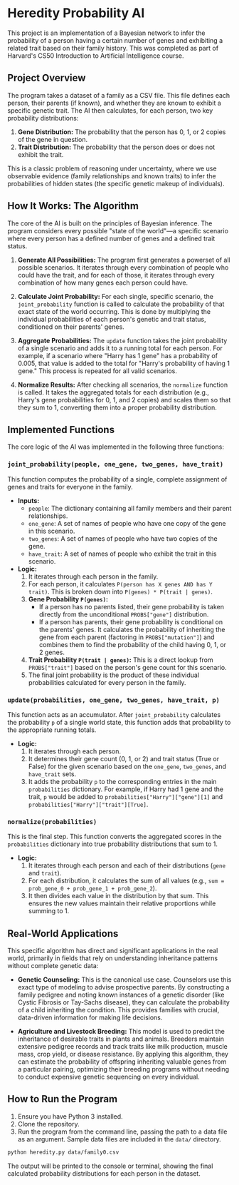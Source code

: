 # Heredity Probability AI

This project is an implementation of a Bayesian network to infer the probability of a person having a certain number of genes and exhibiting a related trait based on their family history. This was completed as part of Harvard's CS50 Introduction to Artificial Intelligence course.

## Project Overview

The program takes a dataset of a family as a CSV file. This file defines each person, their parents (if known), and whether they are known to exhibit a specific genetic trait. The AI then calculates, for each person, two key probability distributions:

1.  **Gene Distribution:** The probability that the person has 0, 1, or 2 copies of the gene in question.
2.  **Trait Distribution:** The probability that the person does or does not exhibit the trait.

This is a classic problem of reasoning under uncertainty, where we use observable evidence (family relationships and known traits) to infer the probabilities of hidden states (the specific genetic makeup of individuals).

## How It Works: The Algorithm

The core of the AI is built on the principles of Bayesian inference. The program considers every possible "state of the world"—a specific scenario where every person has a defined number of genes and a defined trait status.

1.  **Generate All Possibilities:** The program first generates a powerset of all possible scenarios. It iterates through every combination of people who could have the trait, and for each of those, it iterates through every combination of how many genes each person could have.

2.  **Calculate Joint Probability:** For each single, specific scenario, the `joint_probability` function is called to calculate the probability of that exact state of the world occurring. This is done by multiplying the individual probabilities of each person's genetic and trait status, conditioned on their parents' genes.

3.  **Aggregate Probabilities:** The `update` function takes the joint probability of a single scenario and adds it to a running total for each person. For example, if a scenario where "Harry has 1 gene" has a probability of 0.005, that value is added to the total for "Harry's probability of having 1 gene." This process is repeated for all valid scenarios.

4.  **Normalize Results:** After checking all scenarios, the `normalize` function is called. It takes the aggregated totals for each distribution (e.g., Harry's gene probabilities for 0, 1, and 2 copies) and scales them so that they sum to 1, converting them into a proper probability distribution.

## Implemented Functions

The core logic of the AI was implemented in the following three functions:

### `joint_probability(people, one_gene, two_genes, have_trait)`

This function computes the probability of a single, complete assignment of genes and traits for everyone in the family.

-   **Inputs:**
    -   `people`: The dictionary containing all family members and their parent relationships.
    -   `one_gene`: A set of names of people who have one copy of the gene in this scenario.
    -   `two_genes`: A set of names of people who have two copies of the gene.
    -   `have_trait`: A set of names of people who exhibit the trait in this scenario.
-   **Logic:**
    1.  It iterates through each person in the family.
    2.  For each person, it calculates `P(person has X genes AND has Y trait)`. This is broken down into `P(genes) * P(trait | genes)`.
    3.  **Gene Probability `P(genes)`:**
        -   If a person has no parents listed, their gene probability is taken directly from the unconditional `PROBS["gene"]` distribution.
        -   If a person has parents, their gene probability is conditional on the parents' genes. It calculates the probability of inheriting the gene from each parent (factoring in `PROBS["mutation"]`) and combines them to find the probability of the child having 0, 1, or 2 genes.
    4.  **Trait Probability `P(trait | genes)`:** This is a direct lookup from `PROBS["trait"]` based on the person's gene count for this scenario.
    5.  The final joint probability is the product of these individual probabilities calculated for every person in the family.

### `update(probabilities, one_gene, two_genes, have_trait, p)`

This function acts as an accumulator. After `joint_probability` calculates the probability `p` of a single world state, this function adds that probability to the appropriate running totals.

-   **Logic:**
    1.  It iterates through each person.
    2.  It determines their gene count (0, 1, or 2) and trait status (True or False) for the given scenario based on the `one_gene`, `two_genes`, and `have_trait` sets.
    3.  It adds the probability `p` to the corresponding entries in the main `probabilities` dictionary. For example, if Harry had 1 gene and the trait, `p` would be added to `probabilities["Harry"]["gene"][1]` and `probabilities["Harry"]["trait"][True]`.

### `normalize(probabilities)`

This is the final step. This function converts the aggregated scores in the `probabilities` dictionary into true probability distributions that sum to 1.

-   **Logic:**
    1.  It iterates through each person and each of their distributions (`gene` and `trait`).
    2.  For each distribution, it calculates the sum of all values (e.g., `sum = prob_gene_0 + prob_gene_1 + prob_gene_2`).
    3.  It then divides each value in the distribution by that sum. This ensures the new values maintain their relative proportions while summing to 1.

## Real-World Applications

This specific algorithm has direct and significant applications in the real world, primarily in fields that rely on understanding inheritance patterns without complete genetic data:

-   **Genetic Counseling:** This is the canonical use case. Counselors use this exact type of modeling to advise prospective parents. By constructing a family pedigree and noting known instances of a genetic disorder (like Cystic Fibrosis or Tay-Sachs disease), they can calculate the probability of a child inheriting the condition. This provides families with crucial, data-driven information for making life decisions.

-   **Agriculture and Livestock Breeding:** This model is used to predict the inheritance of desirable traits in plants and animals. Breeders maintain extensive pedigree records and track traits like milk production, muscle mass, crop yield, or disease resistance. By applying this algorithm, they can estimate the probability of offspring inheriting valuable genes from a particular pairing, optimizing their breeding programs without needing to conduct expensive genetic sequencing on every individual.

## How to Run the Program

1.  Ensure you have Python 3 installed.
2.  Clone the repository.
3.  Run the program from the command line, passing the path to a data file as an argument. Sample data files are included in the `data/` directory.

```bash
python heredity.py data/family0.csv
```

The output will be printed to the console or terminal, showing the final calculated probability distributions for each person in the dataset.

